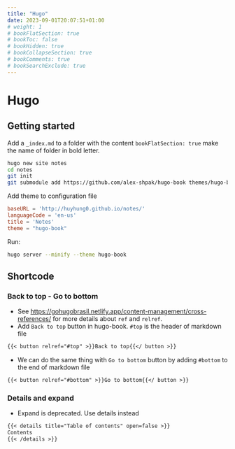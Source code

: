 ```yaml
---
title: "Hugo"
date: 2023-09-01T20:07:51+01:00
# weight: 1
# bookFlatSection: true
# bookToc: false
# bookHidden: true
# bookCollapseSection: true
# bookComments: true
# bookSearchExclude: true
---
```


# Hugo
## Getting started
Add a `_index.md` to a folder with the content `bookFlatSection: true` make the name of folder in bold letter.

```bash
hugo new site notes
cd notes
git init
git submodule add https://github.com/alex-shpak/hugo-book themes/hugo-book
```
Add theme to configuration file
```toml
baseURL = 'http://huyhung0.github.io/notes/'
languageCode = 'en-us'
title = 'Notes'
theme = "hugo-book"
```

Run:
```bash
hugo server --minify --theme hugo-book
```


## Shortcode
### Back to top - Go to bottom
- See <https://gohugobrasil.netlify.app/content-management/cross-references/> for more details about `ref` and `relref`.
- Add `Back to top` button in hugo-book. `#top` is the header of markdown file

```md
{{< button relref="#top" >}}Back to top{{</ button >}}
```

- We can do the same thing with `Go to bottom` button by adding `#bottom` to the end of markdown file

```md
{{< button relref="#bottom" >}}Go to bottom{{</ button >}}
```

### Details and expand
- Expand is deprecated. Use details instead
```md
{{< details title="Table of contents" open=false >}}
Contents
{{< /details >}}
```